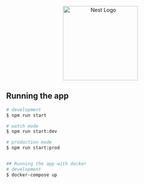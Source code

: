 <p align="center">
  <a href="http://nestjs.com/" target="blank"><img src="https://nestjs.com/img/logo-small.svg" width="200" alt="Nest Logo" /></a>
</p>

## Running the app

```bash
# development
$ npm run start

# watch mode
$ npm run start:dev

# production mode
$ npm run start:prod


## Running the app with docker
# development
$ docker-compose up
